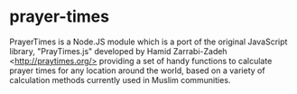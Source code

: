 prayer-times
============

PrayerTimes is a Node.JS module which is a port of the original JavaScript library, "PrayTimes.js" developed by Hamid Zarrabi-Zadeh &lt;http://praytimes.org/> providing a set of handy functions to calculate prayer times for any location around the world, based on a variety of calculation methods currently used in Muslim communities.
